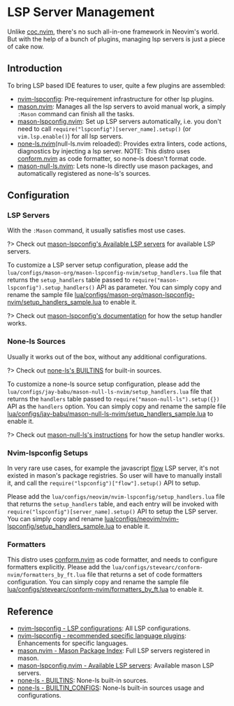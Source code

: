 # LSP Server Management

Unlike [coc.nvim](https://github.com/neoclide/coc.nvim), there's no such all-in-one framework in Neovim's world. But with the help of a bunch of plugins, managing lsp servers is just a piece of cake now.

## Introduction

To bring LSP based IDE features to user, quite a few plugins are assembled:

- [nvim-lspconfig](https://github.com/neovim/nvim-lspconfig): Pre-requirement infrastructure for other lsp plugins.
- [mason.nvim](https://github.com/mason-org/mason.nvim): Manages all the lsp servers to avoid manual work, a simply `:Mason` command can finish all the tasks.
- [mason-lspconfig.nvim](https://github.com/mason-org/mason-lspconfig.nvim): Set up LSP servers automatically, i.e. you don't need to call `require("lspconfig")[server_name].setup()` (or `vim.lsp.enable()`) for all lsp servers.
- [none-ls.nvim](https://github.com/nvimtools/none-ls.nvim)(null-ls.nvim reloaded): Provides extra linters, code actions, diagnostics by injecting a lsp server. NOTE: This distro uses [conform.nvim](https://github.com/stevearc/conform.nvim) as code formatter, so none-ls doesn't format code.
- [mason-null-ls.nvim](https://github.com/jay-babu/mason-null-ls.nvim): Lets none-ls directly use mason packages, and automatically registered as none-ls's sources.

## Configuration

### LSP Servers

With the `:Mason` command, it usually satisfies most use cases.

?> Check out [mason-lspconfig's Available LSP servers](https://github.com/mason-org/mason-lspconfig.nvim#available-lsp-servers) for available LSP servers.

To customize a LSP server setup configuration, please add the `lua/configs/mason-org/mason-lspconfig-nvim/setup_handlers.lua` file that returns the `setup_handlers` table passed to `require("mason-lspconfig").setup_handlers()` API as parameter. You can simply copy and rename the sample file [lua/configs/mason-org/mason-lspconfig-nvim/setup_handlers_sample.lua](https://github.com/linrongbin16/lin.nvim/blob/744e4c7fd9e0c55630a4881279eefe671bfcee43/lua/configs/mason-org/mason-lspconfig-nvim/setup_handlers_sample.lua) to enable it.

?> Check out [mason-lspconfig's documentation](https://github.com/mason-org/mason-lspconfig.nvim/blob/37a336b653f8594df75c827ed589f1c91d91ff6c/doc/mason-lspconfig.txt#L164) for how the setup handler works.

### None-ls Sources

Usually it works out of the box, without any additional configurations.

?> Check out [none-ls's BUILTINS](https://github.com/nvimtools/none-ls.nvim/blob/main/doc/BUILTINS.md) for built-in sources.

To customize a none-ls source setup configuration, please add the `lua/configs/jay-babu/mason-null-ls-nvim/setup_handlers.lua` file that returns the `handlers` table passed to `require("mason-null-ls").setup({})` API as the `handlers` option. You can simply copy and rename the sample file [lua/configs/jay-babu/mason-null-ls-nvim/setup_handlers_sample.lua](https://github.com/linrongbin16/lin.nvim/blob/744e4c7fd9e0c55630a4881279eefe671bfcee43/lua/configs/jay-babu/mason-null-ls-nvim/setup_handlers_sample.lua) to enable it.

?> Check out [mason-null-ls's instructions](https://github.com/nvimtools/none-ls.nvim/blob/main/doc/BUILTIN_CONFIG.md) for how the setup handler works.

### Nvim-lspconfig Setups

In very rare use cases, for example the javascript [flow](https://github.com/facebook/flow) LSP server, it's not existed in mason's package registries. So user will have to manually install it, and call the `require("lspconfig")["flow"].setup()` API to setup.

Please add the `lua/configs/neovim/nvim-lspconfig/setup_handlers.lua` file that returns the `setup_handlers` table, and each entry will be invoked with `require("lspconfig")[server_name].setup()` API to setup the LSP server. You can simply copy and rename [lua/configs/neovim/nvim-lspconfig/setup_handlers_sample.lua](https://github.com/linrongbin16/lin.nvim/blob/d910b5e4209ebf414aefde5174f944ad5e18c82e/lua/configs/neovim/nvim-lspconfig/setup_handlers_sample.lua?plain=1) to enable it.

### Formatters

This distro uses [conform.nvim](https://github.com/stevearc/conform.nvim) as code formatter, and needs to configure formatters explicitly. Please add the `lua/configs/stevearc/conform-nvim/formatters_by_ft.lua` file that returns a set of code formatters configuration. You can simply copy and rename the sample file [lua/configs/stevearc/conform-nvim/formatters_by_ft.lua](https://github.com/linrongbin16/lin.nvim/blob/3b567314f85f56c3397fcdba382ec53a5bfae953/lua/configs/stevearc/conform-nvim/formatters_by_ft_sample.lua) to enable it.

## Reference

- [nvim-lspconfig - LSP configurations](https://github.com/neovim/nvim-lspconfig/blob/master/doc/server_configurations.md): All LSP configurations.
- [nvim-lspconfig - recommended specific language plugins](https://github.com/neovim/nvim-lspconfig/wiki/Language-specific-plugins): Enhancements for specific languages.
- [mason.nvim - Mason Package Index](https://github.com/mason-org/mason.nvim/blob/main/PACKAGES.md): Full LSP servers registered in mason.
- [mason-lspconfig.nvim - Available LSP servers](https://github.com/mason-org/mason-lspconfig.nvim#available-lsp-servers): Available mason LSP servers.
- [none-ls - BUILTINS](https://github.com/nvimtools/none-ls.nvim/blob/main/doc/BUILTINS.md): None-ls built-in sources.
- [none-ls - BUILTIN_CONFIGS](https://github.com/nvimtools/none-ls.nvim/blob/main/doc/BUILTIN_CONFIG.md): None-ls built-in sources usage and configurations.
